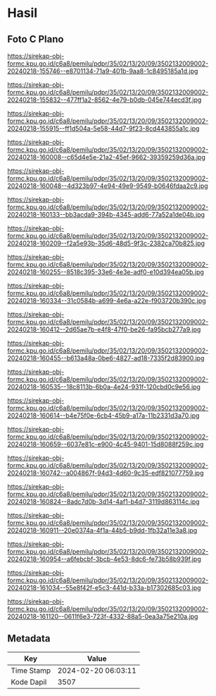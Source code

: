 # Hasil

## Foto C Plano

https://sirekap-obj-formc.kpu.go.id/c6a8/pemilu/pdpr/35/02/13/20/09/3502132009002-20240218-155746--e8701134-71a9-401b-9aa8-1c8495185a1d.jpg

https://sirekap-obj-formc.kpu.go.id/c6a8/pemilu/pdpr/35/02/13/20/09/3502132009002-20240218-155832--477ff1a2-8562-4e79-b0db-045e744ecd3f.jpg

https://sirekap-obj-formc.kpu.go.id/c6a8/pemilu/pdpr/35/02/13/20/09/3502132009002-20240218-155915--ff1d504a-5e58-44d7-9f23-8cd443855a1c.jpg

https://sirekap-obj-formc.kpu.go.id/c6a8/pemilu/pdpr/35/02/13/20/09/3502132009002-20240218-160008--c65d4e5e-21a2-45ef-9662-39359259d36a.jpg

https://sirekap-obj-formc.kpu.go.id/c6a8/pemilu/pdpr/35/02/13/20/09/3502132009002-20240218-160048--4d323b97-4e94-49e9-9549-b0646fdaa2c9.jpg

https://sirekap-obj-formc.kpu.go.id/c6a8/pemilu/pdpr/35/02/13/20/09/3502132009002-20240218-160133--bb3acda9-394b-4345-add6-77a52a1de04b.jpg

https://sirekap-obj-formc.kpu.go.id/c6a8/pemilu/pdpr/35/02/13/20/09/3502132009002-20240218-160209--f2a5e93b-35d6-48d5-9f3c-2382ca70b825.jpg

https://sirekap-obj-formc.kpu.go.id/c6a8/pemilu/pdpr/35/02/13/20/09/3502132009002-20240218-160255--8518c395-33e6-4e3e-adf0-e10d394ea05b.jpg

https://sirekap-obj-formc.kpu.go.id/c6a8/pemilu/pdpr/35/02/13/20/09/3502132009002-20240218-160334--31c0584b-a699-4e6a-a22e-f903720b390c.jpg

https://sirekap-obj-formc.kpu.go.id/c6a8/pemilu/pdpr/35/02/13/20/09/3502132009002-20240218-160412--2d65ae7b-e4f8-47f0-be26-fa95bcb277a9.jpg

https://sirekap-obj-formc.kpu.go.id/c6a8/pemilu/pdpr/35/02/13/20/09/3502132009002-20240218-160455--b613a48a-0be6-4827-ad18-7335f2d83900.jpg

https://sirekap-obj-formc.kpu.go.id/c6a8/pemilu/pdpr/35/02/13/20/09/3502132009002-20240218-160535--18c8113b-6b0a-4e24-931f-120cbd0c9e56.jpg

https://sirekap-obj-formc.kpu.go.id/c6a8/pemilu/pdpr/35/02/13/20/09/3502132009002-20240218-160614--b4e75f0e-6cb4-45b9-a17a-11b2331d3a70.jpg

https://sirekap-obj-formc.kpu.go.id/c6a8/pemilu/pdpr/35/02/13/20/09/3502132009002-20240218-160659--6037e81c-e900-4c45-9401-15d8088f259c.jpg

https://sirekap-obj-formc.kpu.go.id/c6a8/pemilu/pdpr/35/02/13/20/09/3502132009002-20240218-160742--a004867f-94d3-4d60-9c35-edf821077759.jpg

https://sirekap-obj-formc.kpu.go.id/c6a8/pemilu/pdpr/35/02/13/20/09/3502132009002-20240218-160824--8adc7d0b-3d14-4af1-b4d7-3119d863114c.jpg

https://sirekap-obj-formc.kpu.go.id/c6a8/pemilu/pdpr/35/02/13/20/09/3502132009002-20240218-160911--20e0374a-4f1a-44b5-b9dd-1fb32a11e3a8.jpg

https://sirekap-obj-formc.kpu.go.id/c6a8/pemilu/pdpr/35/02/13/20/09/3502132009002-20240218-160954--a6febcbf-3bcb-4e53-8dc6-fe73b58b939f.jpg

https://sirekap-obj-formc.kpu.go.id/c6a8/pemilu/pdpr/35/02/13/20/09/3502132009002-20240218-161034--55e8f42f-e5c3-441d-b33a-b17302685c03.jpg

https://sirekap-obj-formc.kpu.go.id/c6a8/pemilu/pdpr/35/02/13/20/09/3502132009002-20240218-161120--0611f6e3-723f-4332-88a5-0ea3a75e210a.jpg


## Metadata

| Key        | Value               |
| ---------- | ------------------- |
| Time Stamp | 2024-02-20 06:03:11 |
| Kode Dapil | 3507                |



